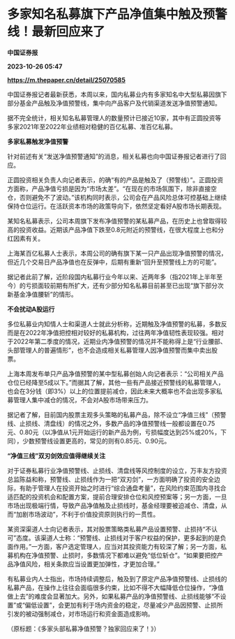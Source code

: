 # 多家知名私募旗下产品净值集中触及预警线！最新回应来了
**中国证券报**

**2023-10-26 05:47**

**https://m.thepaper.cn/detail/25070585**

中国证券报记者最新获悉，本周以来，国内私募业内有多家知名中大型私募因旗下部分基金产品触及净值预警线，集中向产品客户及代销渠道发送净值预警通知。

据不完全统计，相关知名私募管理人的数量预计已接近10家，其中有正圆投资等多家2021年至2022年业绩相对稳健的百亿私募、准百亿私募。

**多家私募触发净值预警**

针对前述有关“发送净值预警通知”的消息，相关私募也向中国证券报记者进行了回应。

正圆投资相关负责人向记者表示，的确“有的产品是触及了（预警线）”。正圆投资方面称，产品净值亏损是因为“市场太差”。“在现在的市场氛围下，除非直接空仓，否则避免不了波动。”该机构同时表示，公司会在产品风险总体可控基础上继续保持仓位运行。在活跃资本市场的政策导向下，依然坚定看好A股市场长期表现。

某知名私募表示，公司本周旗下发布净值预警的某私募产品，在历史上也曾取得较高的投资收益。近期该产品净值下跌至0.8元附近的预警线，在很大程度上也和分红因素有关。

上海某百亿私募人士表示，本周公司的确有旗下某一只产品出现净值预警的情况，但近几个交易日产品净值也在反弹中，后期有重新“回升至预警线上方的可能”。

据记者此前了解，近阶段国内私募行业今年以来、近两年多（指2021年上半年至今）的亏损面较前期有所扩大，还有少部分知名私募目前甚至已出现“旗下部分次新基金净值腰斩”的情形。

**不会扰动A股运行**

多位私募业内知情人士和渠道人士就此分析称，近期触及净值预警的私募，多数反而是在2022年净值把控相对较好的私募机构，过往两年净值韧性表现较强。相对于2022年第二季度的情况，近期业内净值预警的情况并不能称得上是“行业腰部、头部管理人的普遍情形”，也不会造成相关私募管理人因净值预警而集中卖出股票。

上海本周发布单只产品净值预警的某中型私募创始人向记者表示：“公司相关产品仓位已经降至5成以下。”而据其了解，其他一些有产品接近预警线的私募管理人，也会在3分钱（即3%）以上的位置提前减仓，因此未来大概率也不会出现多家私募管理人集中减仓的情况，不会对A股市场带来压力。

据记者了解，目前国内股票主观多头策略的私募产品，除不设立“净值三线”（预警线、止损线、清盘线）的情况之外，多数产品的净值预警线一般都设置在0.75元、0.80元（以净值从1元开始运行的新产品为例，亏损幅度达到25%或20%，下同），少数预警线设置更高的，常见的则有0.85元、0.90元。

**“净值三线”双刃剑效应值得继续关注**

对于证券私募行业净值预警线、止损线、清盘线等风控制度的设立，万丰友方投资总监陈益和称，预警线、止损线作为一把“双刃剑”，一方面明确了投资的安全边际，有助于管理人在投资开始之时进行“综合通盘考量”，在风险约束范围内寻找合适匹配的投资机会和配置方案，提前合理安排仓位和风控预案等；另一方面，一旦市场出现极端行情，导致产品净值触及止损线时，基金经理要被迫减仓、清盘，从而“加剧市场波动”，不利于价值投资原则执行的一贯性。

某资深渠道人士向记者表示，其对股票策略类私募产品设置预警、止损持“不认可”态度。该渠道人士称：“预警线、止损线对于客户权益的保护，更多起到的是负面作用。”一方面，客户选定管理人，应当对其投资能力有较深了解；另一方面，私募机构在净值预警、止损时，多数情况下都难以避免“低位斩仓”。“如果要把控产品净值风险，相关条款应当设置更加弹性，才更加合理。”

有私募业内人士指出，市场持续调整后，触及到了原定产品净值预警线、止损线的私募产品，在操作上往往会面临很多约束，比如不得不大幅降低仓位操作，“净值做上去”的难度会显著加大。另外，如果私募产品的净值预警线、止损线能够“不设置”或“偏低设置”，会更加有利于场内资金的稳定，尽量减少产品因预警、止损所引发的被动强制减仓，对市场运行和资金面造成影响。

（原标题：《多家头部私募净值预警？独家回应来了！》）